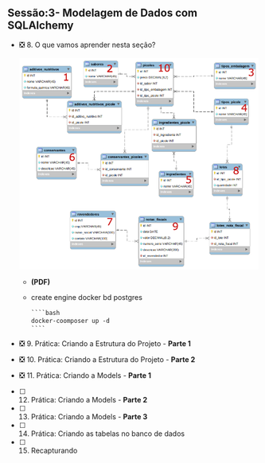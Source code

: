 **Sessão:3- Modelagem de Dados com SQLAlchemy**
---

* :negative_squared_cross_mark: 8. O que vamos aprender nesta seção?
  <br/>
  <br/>
 ![MarineGEO circle logo](01.2+-+fabrica_picoles_ordenado.png)

  * **(PDF)**

  * create engine docker bd postgres

        ````bash
        docker-coomposer up -d
        ````

* :negative_squared_cross_mark: 9.  Prática: Criando a Estrutura do Projeto - **Parte 1**
* :negative_squared_cross_mark: 10. Prática: Criando a Estrutura do Projeto - **Parte 2**
* :negative_squared_cross_mark: 11. Prática: Criando a Models - **Parte 1**
* [ ] 12. Prática: Criando a Models - **Parte 2**
* [ ] 13. Prática: Criando a Models - **Parte 3**
* [ ] 14. Prática: Criando as tabelas no banco de dados
* [ ] 15. Recapturando
